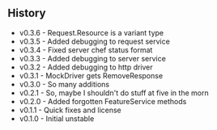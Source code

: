 ## History ##

* v0.3.6 - Request.Resource is a variant type
* v0.3.5 - Added debugging to request service
* v0.3.4 - Fixed server chef status format
* v0.3.3 - Added debugging to server service
* v0.3.2 - Added debugging to http driver
* v0.3.1 - MockDriver gets RemoveResponse
* v0.3.0 - So many additions
* v0.2.1 - So, maybe I shouldn't do stuff at five in the morn
* v0.2.0 - Added forgotten FeatureService methods
* v0.1.1 - Quick fixes and license
* v0.1.0 - Initial unstable
